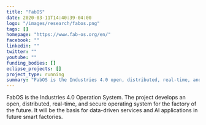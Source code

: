 ```yaml
---
title: "FabOS"
date: 2020-03-11T14:40:39-04:00
logo: "/images/research/fabos.png"
tags: []
homepage: "https://www.fab-os.org/en/"
facebook: ""
linkedin: ""
twitter: ""
youtube: ""
funding_bodies: []
eclipse_projects: []
project_type: running
summary: "FabOS is the Industries 4.0 open, distributed, real-time, and secure Operation System."
---
```

FabOS is the Industries 4.0 Operation System. The project develops an open, distributed, real-time, and secure operating system for the factory of the future. It will be the basis for data-driven services and AI applications in future smart factories.